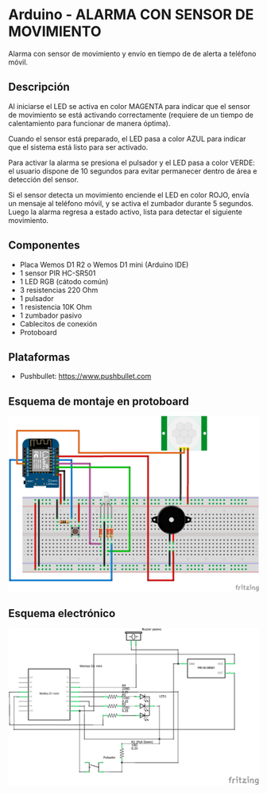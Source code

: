 # Arduino - ALARMA CON SENSOR DE MOVIMIENTO
Alarma con sensor de movimiento y envío en tiempo de de alerta a teléfono móvil.

## Descripción
Al iniciarse el LED se activa en color MAGENTA para indicar que el sensor de movimiento se está activando correctamente (requiere de un tiempo de calentamiento para funcionar de manera óptima). 

Cuando el sensor está preparado, el LED pasa a color AZUL para indicar que el sistema está listo para ser activado.

Para activar la alarma se presiona el pulsador y el LED pasa a color VERDE: el usuario dispone de 10 segundos para
evitar permanecer dentro de área e detección del sensor. 

Si el sensor detecta un movimiento enciende el LED en color ROJO, envía un mensaje al teléfono móvil, y se activa el zumbador durante 5 segundos. Luego la alarma regresa a estado activo, lista para detectar el siguiente movimiento.

## Componentes
- Placa Wemos D1 R2 o Wemos D1 mini (Arduino IDE)
- 1 sensor PIR HC-SR501
- 1 LED RGB (cátodo común)
- 3 resistencias 220 Ohm
- 1 pulsador
- 1 resistencia 10K Ohm
- 1 zumbador pasivo
- Cablecitos de conexión
- Protoboard

## Plataformas
- Pushbullet: https://www.pushbullet.com

## Esquema de montaje en protoboard
![Imagen del esquema de montaje en la protoboard.](alarma_v2_bb.png)

## Esquema electrónico
![Imagen del esquema electrónico.](alarma_v2_esquema.png)

